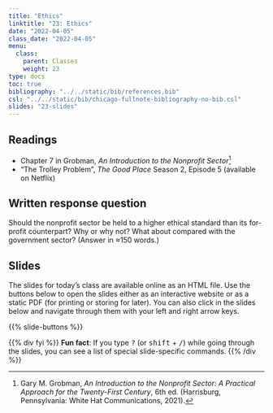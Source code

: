 ```yaml
---
title: "Ethics"
linktitle: "23: Ethics"
date: "2022-04-05"
class_date: "2022-04-05"
menu:
  class:
    parent: Classes
    weight: 23
type: docs
toc: true
bibliography: "../../static/bib/references.bib"
csl: "../../static/bib/chicago-fullnote-bibliography-no-bib.csl"
slides: "23-slides"
---
```


## Readings

-   <i class="fas fa-book"></i> Chapter 7 in Grobman, *An Introduction to the Nonprofit Sector*[^1]
-   <i class="fas fa-tv"></i> “The Trolley Problem”, *The Good Place* Season 2, Episode 5 (available on Netflix)

## Written response question

Should the nonprofit sector be held to a higher ethical standard than its for-profit counterpart? Why or why not? What about compared with the government sector? (Answer in ≈150 words.)

## Slides

The slides for today’s class are available online as an HTML file. Use the buttons below to open the slides either as an interactive website or as a static PDF (for printing or storing for later). You can also click in the slides below and navigate through them with your left and right arrow keys.

{{% slide-buttons %}}

{{% div fyi %}}
**Fun fact**: If you type <kbd>?</kbd> (or <kbd>shift</kbd> + <kbd>/</kbd>) while going through the slides, you can see a list of special slide-specific commands.
{{% /div %}}

[^1]: Gary M. Grobman, *An Introduction to the Nonprofit Sector: A Practical Approach for the Twenty-First Century*, 6th ed. (Harrisburg, Pennsylvania: White Hat Communications, 2021).
